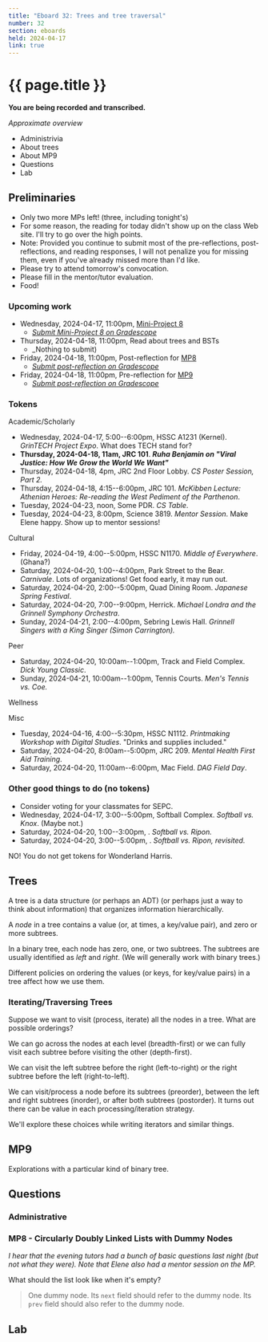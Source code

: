 ```yaml
---
title: "Eboard 32: Trees and tree traversal"
number: 32
section: eboards
held: 2024-04-17
link: true
---
```

# {{ page.title }}

**You are being recorded and transcribed.**

_Approximate overview_

* Administrivia 
* About trees
* About MP9
* Questions
* Lab

Preliminaries
-------------

* Only two more MPs left! (three, including tonight's)
* For some reason, the reading for today didn't show up on the class
  Web site. I'll try to go over the high points.
* Note: Provided you continue to submit most of the pre-reflections,
  post-reflections, and reading responses, I will not penalize you for
  missing them, even if you've already missed more than I'd like.
* Please try to attend tomorrow's convocation.
* Please fill in the mentor/tutor evaluation.
* Food!

### Upcoming work

* Wednesday, 2024-04-17, 11:00pm, [Mini-Project 8](../mps/mp08)
    * [_Submit Mini-Project 8 on Gradescope_](https://www.gradescope.com/courses/690101/assignments/4363157)
* Thursday, 2024-04-18, 11:00pm, Read about trees and BSTs
    * _Nothing to submit)
* Friday, 2024-04-18, 11:00pm, Post-reflection for [MP8](../mps/mp08)
    * [_Submit post-reflection on Gradescope_](https://www.gradescope.com/courses/690101/assignments/4340799)
* Friday, 2024-04-18, 11:00pm, Pre-reflection for [MP9](../mps/mp09)
    * [_Submit post-reflection on Gradescope_](https://www.gradescope.com/courses/690101/assignments/4373433)

### Tokens

Academic/Scholarly

* Wednesday, 2024-04-17, 5:00--6:00pm, HSSC A1231 (Kernel).
  _GrinTECH Project Expo_.  What does TECH stand for?
* **Thursday, 2024-04-18, 11am, JRC 101**.
  **_Ruha Benjamin on "Viral Justice: How We Grow the World We Want"_**
* Thursday, 2024-04-18, 4pm, JRC 2nd Floor Lobby.
  _CS Poster Session, Part 2._
* Thursday, 2024-04-18, 4:15--6:00pm, JRC 101.
  _McKibben Lecture: Athenian Heroes: Re-reading the West Pediment of the Parthenon_.
* Tuesday, 2024-04-23, noon, Some PDR.
  _CS Table_.
* Tuesday, 2024-04-23, 8:00pm, Science 3819.
  _Mentor Session_. Make Elene happy. Show up to mentor sessions!

Cultural

* Friday, 2024-04-19, 4:00--5:00pm, HSSC N1170.
  _Middle of Everywhere_. (Ghana?)
* Saturday, 2024-04-20, 1:00--4:00pm, Park Street to the Bear.
  _Carnivale_. 
  Lots of organizations! Get food early, it may run out.
* Saturday, 2024-04-20, 2:00--5:00pm, Quad Dining Room.
  _Japanese Spring Festival_.
* Saturday, 2024-04-20, 7:00--9:00pm, Herrick.
  _Michael Londra and the Grinnell Symphony Orchestra_.
* Sunday, 2024-04-21, 2:00--4:00pm, Sebring Lewis Hall.
  _Grinnell Singers with a King Singer (Simon Carrington)._

Peer

* Saturday, 2024-04-20, 10:00am--1:00pm, Track and Field Complex.
  _Dick Young Classic_.
* Sunday, 2024-04-21, 10:00am--1:00pm, Tennis Courts.
  _Men's Tennis vs. Coe._

Wellness

Misc

* Tuesday, 2024-04-16, 4:00--5:30pm, HSSC N1112.
  _Printmaking Workshop with Digital Studies_. "Drinks and supplies included."
* Saturday, 2024-04-20, 8:00am--5:00pm, JRC 209.
  _Mental Health First Aid Training_. 
* Saturday, 2024-04-20, 11:00am--6:00pm, Mac Field.
  _DAG Field Day_. 

### Other good things to do (no tokens)

* Consider voting for your classmates for SEPC. 
* Wednesday, 2024-04-17, 3:00--5:00pm, Softball Complex.
  _Softball vs. Knox_. (Maybe not.)
* Saturday, 2024-04-20, 1:00--3:00pm, .
  _Softball vs. Ripon._
* Saturday, 2024-04-20, 3:00--5:00pm, .
  _Softball vs. Ripon, revisited._

NO! You do not get tokens for Wonderland Harris.

Trees
-----

A tree is a data structure (or perhaps an ADT) (or perhaps just
a way to think about information) that organizes information
hierarchically.

A _node_ in a tree contains a value (or, at times, a key/value pair),
and zero or more subtrees.

In a binary tree, each node has zero, one, or two subtrees. The
subtrees are usually identified as _left_ and _right_.  (We will
generally work with binary trees.)

Different policies on ordering the values (or keys, for key/value
pairs) in a tree affect how we use them.

### Iterating/Traversing Trees

Suppose we want to visit (process, iterate) all the nodes in a tree.
What are possible orderings?

We can go across the nodes at each level (breadth-first) or we can
fully visit each subtree before visiting the other (depth-first).

We can visit the left subtree before the right (left-to-right) or
the right subtree before the left (right-to-left).

We can visit/process a node before its subtrees (preorder), between
the left and right subtrees (inorder), or after both subtrees
(postorder).  It turns out there can be value in each processing/iteration
strategy.

We'll explore these choices while writing iterators and similar things.

MP9
---

Explorations with a particular kind of binary tree.

Questions
---------

### Administrative

### MP8 - Circularly Doubly Linked Lists with Dummy Nodes

_I hear that the evening tutors had a bunch of basic questions last
night (but not what they were). Note that Elene also had a mentor 
session on the MP._

What should the list look like when it's empty?

> One dummy node. Its `next` field should refer to the dummy node.
  Its `prev` field should also refer to the dummy node.

Lab
---
